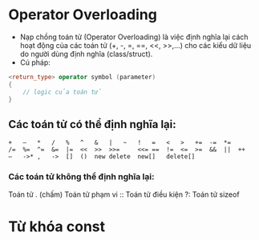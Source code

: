# Operator Overloading
- Nạp chồng toán tử (Operator Overloading) là việc định nghĩa lại cách hoạt động của các toán tử (+, -, =, ==, <<, >>,...) cho các kiểu dữ liệu do người dùng định nghĩa (class/struct).
- Cú pháp:
```cpp
<return_type> operator symbol (parameter)
{
    // logic của toán tử
}
```

## Các toán tử có thể định nghĩa lại:
```
+	–	*	/	%	^	&	|	~	!	=	<	>	+=	-=	*=
/=	%=	^=	&=	|=	<<	>>	>>=		<<=	==	!=	<=	>=	&&	||	++
—	->*	,	->	[]	()	new	delete	new[]	delete[]
```
### Các toán tử không thể định nghĩa lại:
Toán tử . (chấm)
Toán tử phạm vi ::
Toán tử điều kiện ?:
Toán tử sizeof


# Từ khóa const